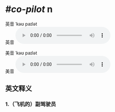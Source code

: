 # ***\#co-pilot*** n
英音 ˈkəʊ paɪlət  
英音
<audio src="./media/co-pilot1_AAC.aac" controls="controls"></audio>

美音 ˈkəʊ paɪlət  
美音
<audio src="./media/co-pilot2_AAC.aac" controls="controls"></audio>



  

英文释义
---
### 1.**（飞机的）副驾驶员**  


